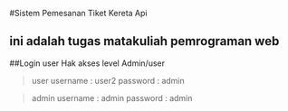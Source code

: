 #Sistem Pemesanan Tiket Kereta Api
## ini adalah tugas matakuliah pemrograman web


##Login user
Hak akses level Admin/user
>user
>username : user2
>password : admin

>admin
>username : admin
>password : admin

